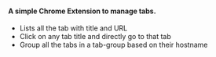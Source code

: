 #### A simple Chrome Extension to manage tabs.
- Lists all the tab with title and URL
- Click on any tab title and directly go to that tab
- Group all the tabs in a tab-group based on their hostname